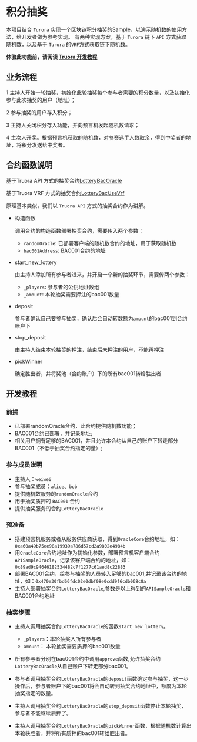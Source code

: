 # 积分抽奖
  本项目结合 `Turora` 实现一个区块链积分抽奖的Sample，以演示随机数的使用方法，给开发者做为参考实现。
  有两种实现方案，基于 `Turora` 链下 `API` 方式获取随机数，以及基于 `Turora` 的`VRF`方式获取链下随机数。
  
  **体验此功能前，请阅读 [Truora 开发教程](https://truora.readthedocs.io/zh_CN/latest/docs/develop/quick-start.html#id2)**

## 业务流程
   1 主持人开始一轮抽奖，初始化此轮抽奖每个参与者需要的积分数量，以及初始化参与此次抽奖的用户（地址）；  

   2 参与抽奖的用户存入积分；   

   3 主持人关闭积分存入功能，并向预言机发起随机数请求；  

   4 主次人开奖。根据预言机获取的随机数，对参赛选手人数取余，得到中奖者的地址，将积分发送给中奖者。  


## 合约函数说明
   基于Truora API 方式的抽奖合约[LotteryBacOracle](https://github.com/WeBankBlockchain/Truora-Service/blob/dev/contracts/1.0/sol-0.6/BAC/lottery/LotteryBacOracle.sol)   

   基于Truora VRF 方式的抽奖合约[LotteryBacUseVrf](https://github.com/WeBankBlockchain/Truora-Service/blob/dev/contracts/1.0/sol-0.6/BAC/lotteryUseVrf/LotteryBacUseVrf.sol)   

   原理基本类似，我们以 `Truora API` 方式的抽奖合约作为讲解。
* 构造函数

  调用合约的构造函数部署抽奖合约，需要传入两个参数：
  - `randomOracle`: 已部署客户端的随机数合约的地址，用于获取随机数
  - `bac001Address`: BAC001合约的地址

* start_new_lottery

  由主持人添加所有参与者进来，并开启一个新的抽奖环节，需要传两个参数：

  - `_players`: 参与者的公钥地址数组
  - `_amount`: 本轮抽奖需要押注的bac001数量

* deposit

  参与者确认自己要参与抽奖，确认后会自动转数额为`amount`的bac001到合约账户下


* stop_deposit

  由主持人结束本轮抽奖的押注，结束后未押注的用户，不能再押注


* pickWinner

  确定胜出者，并将奖池（合约账户）下的所有bac001转给胜出者



## 开发教程

### 前提
* 已部署randomOracle合约，此合约提供随机数功能；
* BAC001合约已部署，并记录地址;
* 相关用户拥有足够的BAC001，并且允许本合约从自己的账户下转走部分BAC001（不低于抽奖合约指定的量）;

### 参与成员说明
* 主持人：`weiwei`
* 参与抽奖成员：`alice`、`bob`
* 提供随机数服务的`randomOracle`合约
* 用于抽奖质押的 `BAC001` 合约
* 提供抽奖服务的合约`LotteryBacOracle`

### 预准备
* 搭建预言机服务或者从服务供应商获取，得到`OracleCore`合约地址，如：`0xa60a49b75ee98a19939a786d57cd2a9802e4984b`
* 用`OracleCore`合约地址作为初始化参数，部署预言机客户端合约`APISampleOracle`，记录该客户端合约的地址，如：`0x89ad9c94646182534482c7f1277c61aed8c22883`
* 部署BAC001合约，给参与抽奖的人员转入足够的bac001,并记录该合约的地址，如：`0x470e30fbd66fdc02e0dbf08e0cdd9f6cdb068c8a`
* 主持人部署抽奖合约`LotteryBacOracle`,参数是以上得到的`APISampleOracle`和BAC001合约地址

### 抽奖步骤

* 主持人调用抽奖合约`LotteryBacOracle`的函数`start_new_lottery`。
  - `_players`：本轮抽奖入所有参与者
  - `amount`： 本轮抽奖需要质押的bac001数量
 
* 所有参与者分别在bac001合约中调用`approve`函数,允许抽奖合约`LotteryBacOracle`从自己账户下转走部分bac001。

* 参与者调用抽奖合约`LotteryBacOracle`的`deposit`函数确定参与抽奖，这一步操作后，参与者账户下的bac001将会自动转到抽奖合约地址中，额度为本轮抽奖指定的数量。

* 主持人调用抽奖合约`LotteryBacOracle`的`stop_deposit`函数停止本轮抽奖，参与者不能继续质押了。

* 主持人调用抽奖合约`LotteryBacOracle`的`pickWinner`函数，根据随机数计算出本轮获胜者，并将所有质押的bac001转给胜出者。